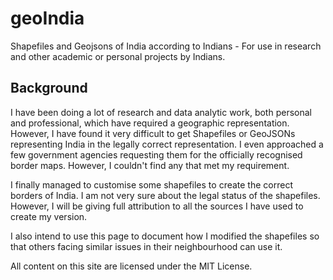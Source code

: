# geoIndia
Shapefiles and Geojsons of India according to Indians - For use in research and other academic or personal projects by Indians.

## Background

I have been doing a lot of research and data analytic work, both personal and professional, which have required a geographic representation. However, I have found it very difficult to get Shapefiles or GeoJSONs representing India in the legally correct representation. I even approached a few government agencies requesting them for the officially recognised border maps. However, I couldn't find any that met my requirement.

I finally managed to customise some shapefiles to create the correct borders of India. I am not very sure about the legal status of the shapefiles. However, I will be giving full attribution to all the sources I have used to create my version.

I also intend to use this page to document how I modified the shapefiles so that others facing similar issues in their neighbourhood can use it.

All content on this site are licensed under the MIT License.
